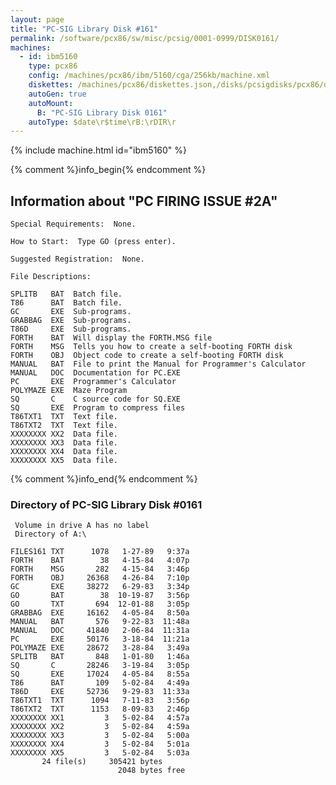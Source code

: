 ```yaml
---
layout: page
title: "PC-SIG Library Disk #161"
permalink: /software/pcx86/sw/misc/pcsig/0001-0999/DISK0161/
machines:
  - id: ibm5160
    type: pcx86
    config: /machines/pcx86/ibm/5160/cga/256kb/machine.xml
    diskettes: /machines/pcx86/diskettes.json,/disks/pcsigdisks/pcx86/diskettes.json
    autoGen: true
    autoMount:
      B: "PC-SIG Library Disk 0161"
    autoType: $date\r$time\rB:\rDIR\r
---
```


{% include machine.html id="ibm5160" %}

{% comment %}info_begin{% endcomment %}

## Information about "PC FIRING ISSUE #2A"

    Special Requirements:  None.
    
    How to Start:  Type GO (press enter).
    
    Suggested Registration:  None.
    
    File Descriptions:
    
    SPLITB   BAT  Batch file.
    T86      BAT  Batch file.
    GC       EXE  Sub-programs.
    GRABBAG  EXE  Sub-programs.
    T86D     EXE  Sub-programs.
    FORTH    BAT  Will display the FORTH.MSG file
    FORTH    MSG  Tells you how to create a self-booting FORTH disk
    FORTH    OBJ  Object code to create a self-booting FORTH disk
    MANUAL   BAT  File to print the Manual for Programmer's Calculator
    MANUAL   DOC  Documentation for PC.EXE
    PC       EXE  Programmer's Calculator
    POLYMAZE EXE  Maze Program
    SQ       C    C source code for SQ.EXE
    SQ       EXE  Program to compress files
    T86TXT1  TXT  Text file.
    T86TXT2  TXT  Text file.
    XXXXXXXX XX2  Data file.
    XXXXXXXX XX3  Data file.
    XXXXXXXX XX4  Data file.
    XXXXXXXX XX5  Data file.
{% comment %}info_end{% endcomment %}


### Directory of PC-SIG Library Disk #0161

     Volume in drive A has no label
     Directory of A:\

    FILES161 TXT      1078   1-27-89   9:37a
    FORTH    BAT        38   4-15-84   4:07p
    FORTH    MSG       282   4-15-84   3:46p
    FORTH    OBJ     26368   4-26-84   7:10p
    GC       EXE     38272   6-29-83   3:34p
    GO       BAT        38  10-19-87   3:56p
    GO       TXT       694  12-01-88   3:05p
    GRABBAG  EXE     16162   4-05-84   8:50a
    MANUAL   BAT       576   9-22-83  11:48a
    MANUAL   DOC     41840   2-06-84  11:31a
    PC       EXE     50176   3-18-84  11:21a
    POLYMAZE EXE     28672   3-28-84   3:49a
    SPLITB   BAT       848   1-01-80   1:46a
    SQ       C       28246   3-19-84   3:05p
    SQ       EXE     17024   4-05-84   8:55a
    T86      BAT       109   5-02-84   4:49a
    T86D     EXE     52736   9-29-83  11:33a
    T86TXT1  TXT      1094   7-11-83   3:56p
    T86TXT2  TXT      1153   8-09-83   2:46p
    XXXXXXXX XX1         3   5-02-84   4:57a
    XXXXXXXX XX2         3   5-02-84   4:59a
    XXXXXXXX XX3         3   5-02-84   5:00a
    XXXXXXXX XX4         3   5-02-84   5:01a
    XXXXXXXX XX5         3   5-02-84   5:03a
           24 file(s)     305421 bytes
                            2048 bytes free
